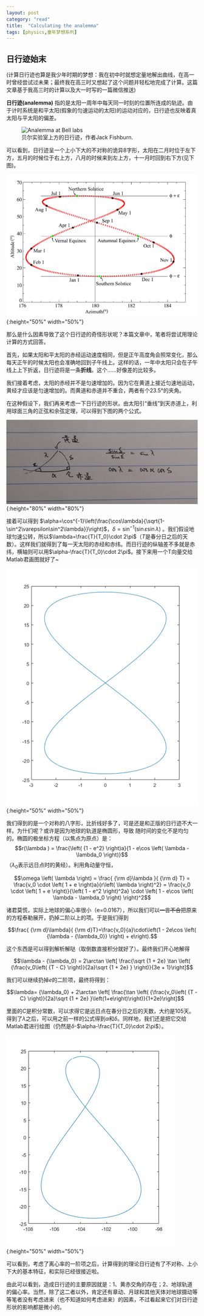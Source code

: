 ```yaml
---
layout: post
category: "read"
title:  "Calculating the analemma"
tags: [physics,童年梦想系列]
---
```

## 日行迹始末

(计算日行迹也算是我少年时期的梦想：我在初中时就想定量地解出曲线，在高一时曾经尝试过未果；最终我在高三时又想起了这个问题并轻松地完成了计算。这篇文章基于我高三时的计算以及大一时写的一篇微信推送)

**日行迹(analemma)** 指的是太阳一周年中每天同一时刻的位置所连成的轨迹。由于计时系统是和平太阳(假象的匀速运动的太阳)的运动对应的，日行迹也反映着真太阳与平太阳的偏差。
<!--more-->

<figure>
  <img src="{{site.url}}/pics/analemma/analemma1.jpg" alt="Analemma at Bell labs" height="50%" width="50%"/>
  <figcaption>贝尔实验室上方的日行迹，作者Jack Fishburn.</figcaption>
</figure>
<!--![Analemma at Bell labs](/pics/analemma/analemma1.jpg){:height="50%" width="50%"}
*贝尔实验室上方的日行迹，作者Jack Fishburn*-->

可以看到，日行迹呈一个上小下大的不对称的诡异8字形，太阳在二月时位于左下方，五月的时候位于右上方，八月的时候来到左上方，十一月时回到右下方(见下图)。

![Analemma-wikipedia](/pics/analemma/Analemma_Earth.png){:height="50%" width="50%"}

那么是什么因素导致了这个日行迹的奇怪形状呢？本篇文章中，笔者将尝试用理论计算的方式回答。

首先，如果太阳和平太阳的赤经运动速度相同，但是正午高度角会照常变化，那么每天正午的时候太阳也会准确地回到子午线上。这样的话，一年中太阳只会在子午线上上下折返，日行迹将是一条**折线**。这个......好像差的比较多。

我们接着考虑，太阳的赤经并不是匀速增加的。因为它在黄道上接近匀速地运动，黄经才应该是匀速增加的。而黄道和赤道并不重合，两者有个23.5°的夹角。

在这种假设下，我们再来考虑一下日行迹的形状。由太阳引“垂线”到天赤道上，利用球面三角的正弦和余弦定理，可以得到下图的两个公式。

![handwritten-equation](/pics/analemma/equation.jpg){:height="80%" width="80%"}

接着可以得到
$\alpha=\cos^{-1}\left(\frac{\cos\lambda}{\sqrt{1-\sin^2\varepsilon\sin^2\lambda}}\right)$，$\delta  = \sin ^{-1}\left(\sin \varepsilon \sin \lambda\right)$
。我们假设地球匀速公转，所以$\lambda=\frac{T}{T_0}\cdot 2\pi$（$T$是春分日之后的天数）。这样我们就得到了每一天太阳的赤经和赤纬。而日行迹的纵轴差不多就是赤纬，横轴则可以用$\alpha-\frac{T}{T_0}\cdot 2\pi$。接下来用一个T向量交给Matlab君画图就好了~

![matlab-plot-1](/pics/analemma/plot1.jpg){:height="50%" width="50%"}

我们得到的是一个对称的八字形，比折线好多了，可是还是和正版的日行迹不大一样。为什们呢？或许是因为地球的轨道是椭圆形，导致 随时间的变化不是均匀的。椭圆的极坐标方程（以焦点为原点）是：
$$r(\lambda ) = \frac{\left( {1 - e^2} \right)a}{1 - e\cos \left( \lambda  - \lambda_0 \right)}$$
（$\lambda_0$表示远日点时的黄经）。利用角动量守恒，

$$\omega \left( \lambda  \right) = \frac{ {\rm d}\lambda }{ {\rm d} T} = \frac{v_0 \cdot \left( 1 + e \right)a}{r\left( \lambda  \right)^2} = \frac{v_0 \cdot \left( 1 + e \right)}{\left( 1 - e^2 \right)^2a} \cdot \left( 1 - e\cos \left( \lambda  - \lambda_0 \right) \right)^2$$

诸君莫慌，实际上地球的偏心率很小（e=0.0167），所以我们可以~~一言不合~~把原来的方程泰勒展开，扔掉二阶以上的项。于是我们得到

$$\frac{ {\rm d}\lambda}{ {\rm d}T}=\frac{v_0}{a}\cdot\left(1 - 2e\cos \left( {\lambda  - {\lambda_0}} \right) + e\right).$$

这个东西是可以得到解析解哒（取倒数直接积分就好了）。最终我们开心地解得



$$\lambda  - {\lambda_0} = 2\arctan \left[ \frac{\sqrt {1 + 2e} \tan \left( {\frac{v_0\left( {T - C} \right)}{2a}\sqrt {1 + 2e} } \right)}{3e + 1}\right]$$

我们可以继续扔掉$e$的二阶项，最终将得到：

$$\lambda= {\lambda_0} + 2\arctan \left[ \frac{\tan \left( {\frac{v_0\left( {T - C} \right)}{2a}\sqrt {1 + 2e} }\left(1+e\right)\right)}{1+2e}\right]$$

里面的$C$是积分常数，可以求得它是远日点在春分日之后的天数，大约是105天。
得到了$\lambda$之后，可以用之前一样的公式得到$\alpha$和$\delta$。同样地，我们还是把它交给Matlab君进行绘图（仍然是$\delta$-$\alpha-\frac{T}{T_0}\cdot 2\pi$）。

![matlab-plot-2](/pics/analemma/plot2.bmp){:height="50%" width="50%"}

可以看到，考虑了离心率的一阶项之后，计算得到的理论日行迹有了不对称、上小下大的基本特征，和实际已经很接近啦。

由此可以看到，造成日行迹的主要原因就是：1、黄赤交角的存在；2、地球轨道的偏心率。当然，除了这二者以外，肯定还有章动、月球和其他天体对地球摄动等等笔者没有考虑进来（也不知道如何考虑进来）的因素，不过看起来它们对日行迹形状的影响都是微小的。
